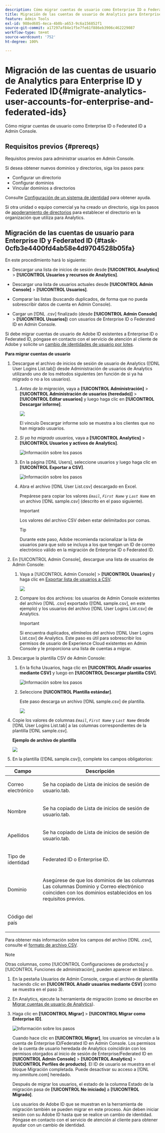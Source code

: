 ```yaml
---
description: Cómo migrar cuentas de usuario como Enterprise ID o Federated ID a Admin Console.
title: Migración de las cuentas de usuario de Analytics para Enterprise ID y Federated ID
feature: Admin Tools
exl-id: 988ed685-4eca-4b0b-a653-9c6a156852f1
source-git-commit: a17297af84e1f5e7fe61f886eb3906c462229087
workflow-type: tm+mt
source-wordcount: '752'
ht-degree: 100%

---
```


# Migración de las cuentas de usuario de Analytics para Enterprise ID y Federated ID{#migrate-analytics-user-accounts-for-enterprise-and-federated-ids}

Cómo migrar cuentas de usuario como Enterprise ID o Federated ID a Admin Console.

## Requisitos previos {#prereqs}

Requisitos previos para administrar usuarios en Admin Console.

Si desea obtener nuevos dominios y directorios, siga los pasos para:

* Configurar un directorio
* Configurar dominios
* Vincular dominios a directorios

Consulte [Configuración de un sistema de identidad](https://helpx.adobe.com/es/enterprise/using/set-up-identity.html) para obtener ayuda.

Si otra unidad o equipo comercial ya ha creado un directorio, siga los pasos de [apoderamiento de directorios](https://helpx.adobe.com/es/enterprise/using/set-up-identity.html#Directorytrusting) para establecer el directorio en la organización que utiliza para Analytics.

## Migración de las cuentas de usuario para Enterprise ID y Federated ID {#task-0cfb3e4400fd4ab58e4d9704528b05fa}

En este procedimiento hará lo siguiente:

* Descargar una lista de inicios de sesión desde **[!UICONTROL Analytics]** > **[!UICONTROL Usuarios y recursos de Analytics]**.

* Descargar una lista de usuarios actuales desde **[!UICONTROL Admin Console]** > **[!UICONTROL Usuarios]**.

* Comparar las listas (buscando duplicados, de forma que no pueda sobrescribir datos de cuenta en Admin Console).
* Cargar un [!DNL .csv] finalizado (desde **[!UICONTROL Admin Console]** > **[!UICONTROL Usuarios]**) con usuarios de Enterprise ID o Federated ID en Admin Console.

Si debe migrar cuentas de usuario de Adobe ID existentes a Enterprise ID o Federated ID, póngase en contacto con el servicio de atención al cliente de Adobe y solicite un [cambio de identidades de usuario por lotes](https://helpx.adobe.com/es/enterprise/using/bulk-operations.html).

**Para migrar cuentas de usuario**

1. Descargue el archivo de inicios de sesión de usuario de Analytics ([!DNL User Logins List.tab]) desde Administración de usuarios de Analytics utilizando uno de los métodos siguientes (en función de si ya ha migrado o no a los usuarios).
   1. *Antes de la migración,* vaya a **[!UICONTROL Administración]** > **[!UICONTROL Administración de usuarios (heredado)]** > **[!UICONTROL Editar usuarios]** y luego haga clic en **[!UICONTROL Descargar informe]**.

      ![](/help/admin/admin-console/user-management2/user-migration/assets/download-report.png)

      El vínculo Descargar informe solo se muestra a los clientes que no han migrado usuarios.

   1. *Si ya ha migrado usuarios,* vaya a **[!UICONTROL Analytics]** > **[!UICONTROL Usuarios y activos de Analytics]**.

      ![Información sobre los pasos](/help/admin/admin-console/user-management2/user-migration/assets/admin-analytics-users-assets.png)

   1. En la página [!DNL Users], seleccione usuarios y luego haga clic en **[!UICONTROL Exportar a CSV]**.

      ![Información sobre los pasos](/help/admin/admin-console/user-management2/user-migration/assets/export-csv-migrate.png)

   1. Abra el archivo [!DNL User List.csv] descargado en Excel.

      Prepárese para copiar los valores *`Email`*, *`First Name`* y *`Last Name`* en un archivo [!DNL sample.csv] (descrito en el paso siguiente).

      >[!IMPORTANT]
      >
      >Los valores del archivo CSV deben estar delimitados por comas.

      >[!TIP]
      >
      >Durante este paso, Adobe recomienda racionalizar la lista de usuarios para que solo se incluya a los que tengan un ID de correo electrónico válido en la migración de Enterprise ID o Federated ID.

1. En [!UICONTROL Admin Console], descargue una lista de usuarios de Admin Console:

   1. Vaya a [!UICONTROL Admin Console] > **[!UICONTROL Usuarios]** y haga clic en [Exportar lista de usuarios a CSV](https://helpx.adobe.com/es/enterprise/using/users.html).

      ![](/help/admin/admin-console/user-management2/user-migration/assets/export-csv.png)

   1. Compare los dos archivos: los usuarios de Admin Console existentes del archivo [!DNL .csv] exportado ([!DNL sample.csv], en este ejemplo) y los usuarios del archivo [!DNL User Logins List.csv] de Analytics.

      >[!IMPORTANT]
      >
      >Si encuentra duplicados, elimínelos del archivo [!DNL User Logins List.csv] de Analytics. Este paso es útil para sobrescribir los permisos de usuario de Experience Cloud existentes en Admin Console y le proporciona una lista de cuentas a migrar.

1. Descargue la plantilla CSV de Admin Console:
   1. En la ficha Usuarios, haga clic en **[!UICONTROL Añadir usuarios mediante CSV]** y luego en **[!UICONTROL Descargar plantilla CSV]**.

      ![Información sobre los pasos](/help/admin/admin-console/user-management2/user-migration/assets/add-users-csv.png)

   1. Seleccione **[!UICONTROL Plantilla estándar]**.

      Este paso descarga un archivo [!DNL sample.csv] de plantilla.

      ![](/help/admin/admin-console/user-management2/user-migration/assets/download-csv-template.png)

1. Copie los valores de columnas *`Email`*, *`First Name`* y *`Last Name`* desde [!DNL User Logins List.tab] a las columnas correspondientes de la plantilla [!DNL sample.csv].

   **Ejemplo de archivo de plantilla**

   ![](/help/admin/admin-console/user-management2/user-migration/assets/sample.png)

1. En la plantilla ([!DNL sample.csv]), complete los campos obligatorios:

<table id="table_1B5EEFDB5BD8436EB760BE5FFAB1CF02"> 
 <thead> 
  <tr> 
   <th colname="col1" class="entry"> Campo </th> 
   <th colname="col2" class="entry"> Descripción </th> 
  </tr>
 </thead>
 <tbody> 
  <tr> 
   <td colname="col1"> <p>Correo electrónico </p> </td> 
   <td colname="col2"> <p>Se ha copiado de <span class="filepath">Lista de inicios de sesión de usuario.tab</span>. </p> </td> 
  </tr> 
  <tr> 
   <td colname="col1"> <p>Nombre </p> </td> 
   <td colname="col2"> <p>Se ha copiado de <span class="filepath">Lista de inicios de sesión de usuario.tab</span>. </p> </td> 
  </tr> 
  <tr> 
   <td colname="col1"> <p>Apellidos </p> </td> 
   <td colname="col2"> <p>Se ha copiado de <span class="filepath">Lista de inicios de sesión de usuario.tab</span>. </p> </td> 
  </tr> 
  <tr> 
   <td colname="col1"> <p>Tipo de identidad </p> </td> 
   <td colname="col2"> <p><span class="term"> Federated ID</span> o <span class="term"> Enterprise ID</span>. </p> </td> 
  </tr> 
  <tr> 
   <td colname="col1"> <p>Dominio </p> </td> 
   <td colname="col2"> <p>Asegúrese de que los dominios de las columnas Las columnas <span class="term"> Dominio</span> y <span class="term"> Correo electrónico</span> coinciden con los dominios establecidos en los requisitos previos</a>. </p> </td> 
  </tr> 
  <tr> 
   <td colname="col1"> <p>Código del país </p> </td> 
   <td colname="col2"> </td> 
  </tr> 
 </tbody> 
</table>

Para obtener más información sobre los campos del archivo [!DNL .csv], consulte el [formato de archivo CSV](https://helpx.adobe.com/enterprise/using/users.html).

>[!NOTE]
>
>Otras columnas, como [!UICONTROL Configuraciones de productos] y [!UICONTROL Funciones de administración], pueden aparecer en blanco.

1. En la pestaña Usuarios de Admin Console, cargue el archivo de plantilla haciendo clic en **[!UICONTROL Añadir usuarios mediante CSV]** (como se muestra en el paso 3).
1. En Analytics, ejecute la herramienta de migración (como se describe en [Migrar cuentas de usuario de Analytics](/help/admin/admin-console/user-management2/user-migration/t-migrate-users.md)).
1. Haga clic en **[!UICONTROL Migrar]** > **[!UICONTROL Migrar como Enterprise ID]**.

   ![Información sobre los pasos](/help/admin/admin-console/user-management2/user-migration/assets/migrate-as-enterprise.png)

   Cuando hace clic en **[!UICONTROL Migrar]**, los usuarios se vinculan a la cuenta de Enterprise ID/Federated ID en Admin Console. Los permisos de la cuenta de usuario heredada de Analytics coincidirán con los permisos otorgados al inicio de sesión de Enterprise/Federated ID en **[!UICONTROL Admin Console]** > **[!UICONTROL Analytics]** > **[!UICONTROL Perfiles de producto]**. El ID de usuario se muestra en el bloque Migración completada. Puede desactivar su acceso a [!DNL my.omniture.com] heredado.

   Después de migrar los usuarios, el estado de la columna Estado de la migración pasa de **[!UICONTROL No iniciado]** a **[!UICONTROL Migrado]**.

   Los usuarios de Adobe ID que se muestran en la herramienta de migración también se pueden migrar en este proceso. Aún deben iniciar sesión con su Adobe ID hasta que se realice un cambio de identidad. Póngase en contacto con el servicio de atención al cliente para obtener ayudar con un cambio de identidad.
